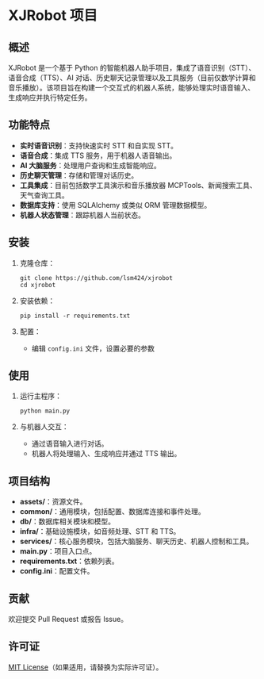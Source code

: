 # XJRobot 项目

## 概述

XJRobot 是一个基于 Python 的智能机器人助手项目，集成了语音识别（STT）、语音合成（TTS）、AI 对话、历史聊天记录管理以及工具服务（目前仅数学计算和音乐播放）。该项目旨在构建一个交互式的机器人系统，能够处理实时语音输入、生成响应并执行特定任务。

## 功能特点

- **实时语音识别**：支持快速实时 STT 和自实现 STT。
- **语音合成**：集成 TTS 服务，用于机器人语音输出。
- **AI 大脑服务**：处理用户查询和生成智能响应。
- **历史聊天管理**：存储和管理对话历史。
- **工具集成**：目前包括数学工具演示和音乐播放器 MCPTools、新闻搜索工具、天气查询工具。
- **数据库支持**：使用 SQLAlchemy 或类似 ORM 管理数据模型。
- **机器人状态管理**：跟踪机器人当前状态。

## 安装

1. 克隆仓库：
   ```
   git clone https://github.com/lsm424/xjrobot
   cd xjrobot
   ```

2. 安装依赖：
   ```
   pip install -r requirements.txt
   ```

3. 配置：
   - 编辑 `config.ini` 文件，设置必要的参数

## 使用

1. 运行主程序：
   ```
   python main.py
   ```

2. 与机器人交互：
   - 通过语音输入进行对话。
   - 机器人将处理输入、生成响应并通过 TTS 输出。

## 项目结构

- **assets/**：资源文件。
- **common/**：通用模块，包括配置、数据库连接和事件处理。
- **db/**：数据库相关模块和模型。
- **infra/**：基础设施模块，如音频处理、STT 和 TTS。
- **services/**：核心服务模块，包括大脑服务、聊天历史、机器人控制和工具。
- **main.py**：项目入口点。
- **requirements.txt**：依赖列表。
- **config.ini**：配置文件。

## 贡献

欢迎提交 Pull Request 或报告 Issue。

## 许可证

[MIT License](LICENSE)（如果适用，请替换为实际许可证）。